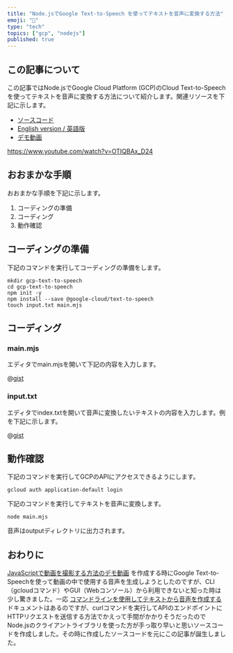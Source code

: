 ```yaml
---
title: "Node.jsでGoogle Text-to-Speech を使ってテキストを音声に変換する方法"
emoji: "🎤"
type: "tech"
topics: ["gcp", "nodejs"]
published: true
---
```


## この記事について

この記事ではNode.jsでGoogle Cloud Platform (GCP)のCloud Text-to-Speechを使ってテキストを音声に変換する方法について紹介します。関連リソースを下記に示します。

- [ソースコード](https://gist.github.com/tatsuyasusukida/4c2b71df2e82bf1fa017407338b03166#file-main-mjs)
- [English version / 英語版](https://gist.github.com/tatsuyasusukida/4c2b71df2e82bf1fa017407338b03166)
- [デモ動画](https://www.youtube.com/watch?v=OTIQBAx_D24)

https://www.youtube.com/watch?v=OTIQBAx_D24



## おおまかな手順

おおまかな手順を下記に示します。

1. コーディングの準備
2. コーディング
3. 動作確認



## コーディングの準備

下記のコマンドを実行してコーディングの準備をします。

```shell
mkdir gcp-text-to-speech
cd gcp-text-to-speech
npm init -y
npm install --save @google-cloud/text-to-speech
touch input.txt main.mjs
```



## コーディング

### main.mjs

エディタでmain.mjsを開いて下記の内容を入力します。

@[gist](https://gist.github.com/tatsuyasusukida/4c2b71df2e82bf1fa017407338b03166?file=main.mjs)

### input.txt

エディタでindex.txtを開いて音声に変換したいテキストの内容を入力します。例を下記に示します。

@[gist](https://gist.github.com/tatsuyasusukida/4c2b71df2e82bf1fa017407338b03166?file=input.example.txt)



## 動作確認

下記のコマンドを実行してGCPのAPIにアクセスできるようにします。

```shell
gcloud auth application-default login
```

下記のコマンドを実行してテキストを音声に変換します。

```shell
node main.mjs
```

音声はoutputディレクトリに出力されます。



## おわりに

[JavaScriptで動画を撮影する方法のデモ動画](https://www.youtube.com/watch?v=GPINZB8ENUQ) を作成する時にGoogle Text-to-Speechを使って動画の中で使用する音声を生成しようとしたのですが、CLI（gcloudコマンド）やGUI（Webコンソール）から利用できないと知った時は少し驚きました。一応 [コマンドラインを使用してテキストから音声を作成する](https://cloud.google.com/text-to-speech/docs/create-audio-text-command-line) ドキュメントはあるのですが、curlコマンドを実行してAPIのエンドポイントにHTTPリクエストを送信する方法でかえって手間がかかりそうだったのでNode.jsのクライアントライブラリを使った方が手っ取り早いと思いソースコードを作成しました。その時に作成したソースコードを元にこの記事が誕生しました。
